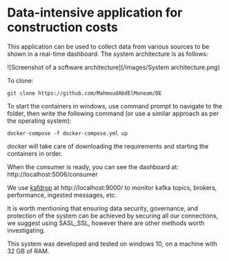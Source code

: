 # Data-intensive application for construction costs
This application can be used to collect data from various sources to be shown in a real-time dashboard.
The system architecture is as follows:

![Screenshot of a software architecture](/images/System architecture.png)


To clone:
```
git clone https://github.com/MahmoudAbdElMoneam/DE
```

To start the containers in windows, use command prompt to navigate to the folder, then write the following command (or use a similar approach as per the operating system):
```
docker-compose -f docker-compose.yml up
```

docker will take care of downloading the requirements and starting the containers in order.

When the consumer is ready, you can see the dashboard at:
http://localhost:5006/consumer

We use [kafdrop](https://github.com/obsidiandynamics/kafdrop)  at http://localhost:9000/  to monitor kafka topics, brokers, performance, ingested messages, etc.

It is worth mentioning that ensuring data security, governance, and protection of the system can be achieved by securing all our connections, we suggest using SASL_SSL, however there are other methods worth investigating.

This system was developed and tested on windows 10, on a machine with 32 GB of RAM.
